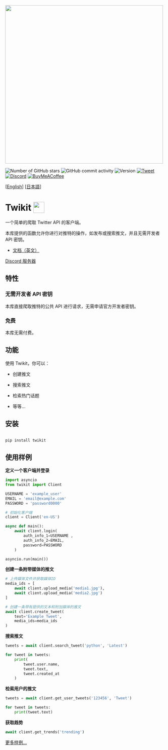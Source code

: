 <img src="https://i.imgur.com/iJe6rsZ.png"  width="500">



![Number of GitHub stars](https://img.shields.io/github/stars/d60/twikit)
![GitHub commit activity](https://img.shields.io/github/commit-activity/m/d60/twikit)
![Version](https://img.shields.io/pypi/v/twikit?label=PyPI)
[![Tweet](https://img.shields.io/twitter/url/http/shields.io.svg?style=social)](https://twitter.com/intent/tweet?text=Create%20your%20own%20Twitter%20bot%20for%20free%20with%20%22Twikit%22!%20%23python%20%23twitter%20%23twikit%20%23programming%20%23github%20%23bot&url=https%3A%2F%2Fgithub.com%2Fd60%2Ftwikit)
[![Discord](https://img.shields.io/badge/Discord-%235865F2.svg?style=for-the-badge&logo=discord&logoColor=white)](https://discord.gg/nCrByrr8cX)
[![BuyMeACoffee](https://img.shields.io/badge/-buy_me_a%C2%A0coffee-gray?logo=buy-me-a-coffee)](https://www.buymeacoffee.com/d60py)

[[English](https://github.com/d60/twikit/blob/main/README.md)]
[[日本語](https://github.com/d60/twikit/blob/main/README-ja.md)]

# Twikit <img height="35"  src="https://i.imgur.com/9HSdIl4.png"  valign="bottom">

一个简单的爬取 Twitter API 的客户端。

本库提供的函数允许你进行对推特的操作，如发布或搜索推文，并且无需开发者 API 密钥。

- [文档（英文）](https://twikit.readthedocs.io/en/latest/twikit.html)

[Discord 服务器](https://discord.gg/nCrByrr8cX)



## 特性

### 无需开发者 API 密钥

本库直接爬取推特的公共 API 进行请求，无需申请官方开发者密钥。

### 免费

本库无需付费。


## 功能

使用 Twikit，你可以：

-  创建推文

-  搜索推文

-  检索热门话题

- 等等...



## 安装

```bash

pip install twikit

```


## 使用样例

**定义一个客户端并登录**

```python
import asyncio
from twikit import Client

USERNAME = 'example_user'
EMAIL = 'email@example.com'
PASSWORD = 'password0000'

# 初始化客户端
client = Client('en-US')

async def main():
    await client.login(
        auth_info_1=USERNAME ,
        auth_info_2=EMAIL,
        password=PASSWORD
    )

asyncio.run(main())
```

**创建一条附带媒体的推文**

```python
# 上传媒体文件并获取媒体ID
media_ids = [
    await client.upload_media('media1.jpg'),
    await client.upload_media('media2.jpg')
]

# 创建一条带有提供的文本和附加媒体的推文
await client.create_tweet(
    text='Example Tweet',
    media_ids=media_ids
)

```

**搜索推文**
```python
tweets = await client.search_tweet('python', 'Latest')

for tweet in tweets:
    print(
        tweet.user.name,
        tweet.text,
        tweet.created_at
    )
```

**检索用户的推文**
```python
tweets = await client.get_user_tweets('123456', 'Tweet')

for tweet in tweets:
    print(tweet.text)
```

**获取趋势**
```python
await client.get_trends('trending')
```

[更多样例...](https://github.com/d60/twikit/tree/main/examples)<br>

